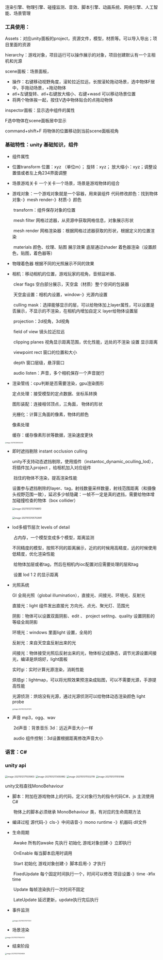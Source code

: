 渲染引擎、物理引擎、碰撞监测、音效、脚本引擎、动画系统、网络引擎、人工智能、场景管理



### 工具使用：

Assets：对应unity面板的project，资源文件，模型，材质等。可以导入导出；项目里面的资源

hierarchy：游戏对象，项目运行可以操作展示的对象，项目创建默认有一个主相机和光源

scene面板：场景面板，

- 操作：右键移动视野角度，滚轮拉近拉远，长按滚轮拖动场景，选中物体F居中，手拖动场景，+拖动物体
- atl+左键旋转、atl+右键放大缩小、右键+wasd 可以移动场景位置
- 将两个物体挨一起，按住V选中物体贴合的点拖动物体

inspector面板：显示选中组件的属性 

F选中物体在scene面板居中显示

command+shift+F  将物体的位置移动到当前scene面板视角



### 基础特性：unity 基础知识，组件

- 组件属性

- 位置transform  位置：xyz （单位m）； 旋转：xyz；  放大缩小：xyz；调整设置值或者左上角234界面调整

- 场景游戏关卡 一个关卡一个场景，场景是游戏物体的组合

- 游戏对象：一个游戏对象就是一个容器，用来装组件  代码修改颜色：找到物体对象-》mesh render-》材质-》颜色

  ​	transform：组件保存对象的位置

  ​	mesh filter 网格过滤器，从资源中获取网格信息，对象展示形状

  ​	mesh render 网格渲染器：根据网格过滤器获取的形状，根据定义的位置渲染

  ​	materials  颜色、纹理、贴图 展示效果   底层通过shader 着色器渲染（设置颜色，贴图，着色器等）

- 物理着色器   根据不同的光照展示不同的效果

- 相机：移动相机的位置，游戏玩家的视角，音频监听器、

  ​			clear flags 空白部分展示，天空盒（材质）整个空间的包装器

  ​			天空盒设置：相机内设置，window-》光源内设置

  ​			culling mask：选择能够显示的层，可以给物体加上layer属性，可以设置是否展示，不显示的不渲染，在相机内增加自定义										layer给物体设置层

  ​			projection：2d视角，3d视角

  ​			field of view   镜头拉近拉远

  ​			clipping planes   视角显示距离范围，优化性能，远处的不渲染 设置 显示距离

  ​			viewpoint rect   窗口的位置和大小

  ​			depth 窗口层级，悬浮窗口

  ​			audio listen：声音，多个相机保存一个声音就行			

- 渲染管线：cpu判断是否需要渲染，gpu渲染图形

  定点处理：接受模型的定点数据、坐标系转换 

  图形装配：连接相邻顶点，三角面， 物体的形状

  光栅化：计算三角面的像素，物体的颜色

  像素处理

  缓存：缓存像素形状等数据，渲染速度更快 

<img src="unity3d基础知识.assets/image-20211012095052610.png" alt="image-20211012095052610" style="zoom:30%;" />





- 即时遮挡剔除 instant occlusion culling   

  ​	unity不支持动态遮挡剔除，使用插件（instantoc_dynamic_oculling_lod），将插件加入project ，给相机加入对应组件

  ​	挡住的物体不渲染，提高渲染性能

  ​	设置参与遮挡剔除的layer、tag，射线数量采样数量，射线范围距离（和摄像头视野范围一致），延迟多少帧隐藏：一帧不一定是真的遮挡，需要给物体增加碰撞检查的物体（box collider）

  <img src="unity3d基础知识.assets/image-20211012113748610.png" alt="image-20211012113748610" style="zoom:50%;" />

  ​	<img src="unity3d基础知识.assets/image-20211012105702881.png" alt="image-20211012105702881" style="zoom:50%;" />

- lod多细节层次  levels of detail

  ​    占内存，一个模型变成多个模型，距离监测

  ​	不同精度的模型，按照不同的距离展示，近的的时候用高精度，远的时候使用低精度，优化渲染性能

  ​    给物体加层或者tag，然后在相机内ioc配置对应需要处理的层和tag

  ​	设置 lod  1 2 的显示距离

- 光照系统

  GI 全局光照（global illumination），直接光、间接光、环境光、反射光

  直接光：light 组件发出直接光 方向光、点光、聚光灯、范围光

  阴影：物体可以设置双面阴影、edit 、 project setitng、quality 设置阴影的等级全局阴影

  环境光：windows 里面light 设置，全局的

  反射光：来自天空盒反射出来的光

  间接光：物体接受光照后反射出来的光，物体标记成静态，调节光源设置间接光，编译是烘焙好，light面板

  实时gi：实时计算光源渲染，消耗性能

  烘焙gi：lightmap，可以将光照效果预渲染成贴图，可以不需要光源，手游提高性能

  光源侦测：烘焙没有光源，通过光源侦测可以给物体动态渲染颜色 light probe

  <img src="unity3d基础知识.assets/image-20211012152417870.png" alt="image-20211012152417870" style="zoom:33%;" />

- 声音 mp3，ogg、wav

  ​	2d声音：背景音乐	3d：远近声音大小一样

  ​	audio 组件控制：3d设置根据距离修改声音大小





### 语言：C#

### unity api 

<img src="unity3d基础知识.assets/image-20211012171535903.png" alt="image-20211012171535903" style="zoom:50%;" />

<img src="unity3d基础知识.assets/image-20211012173050992.png" alt="image-20211012173050992" style="zoom:50%;" />

<img src="unity3d基础知识.assets/image-20211013111332119.png" alt="image-20211013111332119" style="zoom:50%;" />



<img src="unity3d基础知识.assets/image-20211013111510166.png" alt="image-20211013111510166" style="zoom:50%;" />

unity文档查找MonoBehaviour

- 脚本：附加在游戏物体上的代码，定义对象行为的指令代码C#、js 主流使用C#

  ​	物体上的脚本必须继承 MonoBehaviour 类，有对应的生命周期方法

- 编译过程 源代码-》cls-》中间语音-》mono runtime -》机器码     dll文件

- 生命周期 

  ​	Awake  所有的awake 先执行 初始化   游戏对象创建-》立即执行

  ​    OnEnable 每当脚本启用时调用

  ​	Start 初始化 	游戏对象创建-》脚本启用-》才执行

  ​	FixedUpdate  每个固定时间执行一个，时间可以修改 项目设置-》time -》fix time

  ​	Update 每帧渲染执行一次时间不固定

  ​	LateUpdate 延迟更新，update执行完后执行

- 事件监测

  ​	 <img src="unity3d基础知识.assets/image-20211012170717251.png" alt="image-20211012170717251" style="zoom:33%;" />

- 场景渲染

<img src="unity3d基础知识.assets/image-20211012170824753.png" alt="image-20211012170824753" style="zoom:33%;" />



- 结束阶段

<img src="unity3d基础知识.assets/image-20211012170934664.png" alt="image-20211012170934664" style="zoom:33%;" />
